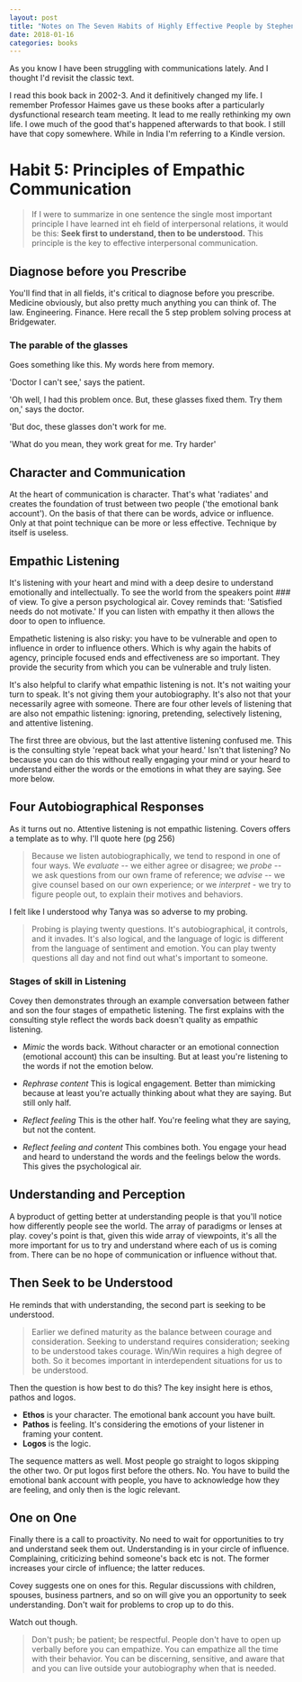 ```yaml
---
layout: post
title: "Notes on The Seven Habits of Highly Effective People by Stephen Covey"
date: 2018-01-16
categories: books
---
```


As you know I have been struggling with communications lately. And I thought I'd revisit the classic text.

I read this book back in 2002-3. And it definitively changed my life. I remember Professor Haimes gave us these books after a particularly dysfunctional research team meeting. It lead to me really rethinking my own life. I owe much of the good that's happened afterwards to that book. I still have that copy somewhere. While in India I'm referring to a Kindle version.

# Habit 5: Principles of Empathic Communication

> If I were to summarize in one sentence the single most important principle I have learned int eh field of interpersonal relations, it would be this: **Seek first to understand, then to be understood.** This principle is the key to effective interpersonal communication.


## Diagnose before you Prescribe
You'll find that in all fields, it's critical to diagnose before you prescribe. Medicine obviously, but also pretty much anything you can think of. The law. Engineering. Finance. Here recall the 5 step problem solving process at Bridgewater.

### The parable of the glasses

Goes something like this. My words here from memory.

'Doctor I can't see,' says the patient.

'Oh well, I had this problem once. But, these glasses fixed them. Try them on,' says the doctor.

'But doc, these glasses don't work for me.

'What do you mean, they work great for me. Try harder'


## Character and Communication
At the heart of communication is character. That's what 'radiates' and creates the foundation of trust between two people ('the emotional bank account'). On the basis of that there can be words, advice or influence. Only at that point technique can be more or less  effective. Technique by itself is useless.

## Empathic Listening
It's listening with your heart and mind with a deep desire to understand emotionally and intellectually. To see the world from the speakers point ### of view. To give a person psychological air. Covey reminds that: 'Satisfied needs do not motivate.' If you can listen with empathy it then allows the door to open to influence.

Empathetic listening is also risky: you have to be vulnerable and open to influence in order to influence others. Which is why again the habits of agency, principle focused ends and effectiveness are so important. They provide the security from which you can be vulnerable and truly listen.  

It's also helpful to clarify what empathic listening is not.  It's not waiting your turn to speak. It's not giving them your autobiography. It's also not that your necessarily agree with someone. There are four other levels of listening that are also not empathic listening: ignoring, pretending, selectively listening, and attentive listening.

The first three are obvious, but the last attentive listening confused me. This is the consulting style 'repeat back what your heard.' Isn't that listening? No because you can do this without really engaging your mind or your heard to understand either the words or the emotions in what they are saying. See more below.

## Four Autobiographical Responses

As it turns out no. Attentive listening is not empathic listening. Covers offers a template as to why. I'll quote here (pg 256)

> Because we listen autobiographically, we tend to respond in one of four ways. We *evaluate* -- we either agree or disagree; we *probe* -- we ask questions from our own frame of reference; we *advise* -- we give counsel based on our own experience; or we *interpret* - we try to figure people out, to explain their motives and behaviors.

I felt like I understood why Tanya was so adverse to my probing.

> Probing is playing twenty questions. It's autobiographical, it controls, and it invades. It's also logical, and the language of logic is different from the language of sentiment and emotion. You can play twenty questions all day and not find out what's important to someone.

### Stages of skill in Listening

Covey then demonstrates through an example conversation between father and son the four stages of empathetic listening. The first explains with the consulting style reflect the words back doesn't quality as empathic listening.

* *Mimic* the words back. Without character or an emotional connection (emotional account) this can be insulting. But at least you're listening to the words if not the emotion below.

* *Rephrase content* This is logical engagement. Better than mimicking because at least you're actually thinking about what they are saying. But still only half.

* *Reflect feeling* This is the other half. You're feeling what they are saying, but not the content.

* *Reflect feeling and content* This combines both. You engage your head and heard to understand the words and the feelings below the words. This gives the psychological air.


## Understanding and Perception

A byproduct of getting better at understanding people is that you'll notice how differently people see the world. The array of paradigms or lenses at play. covey's point is that, given this wide array of viewpoints, it's all the more important for us to try and understand where each of us is coming from. There can be no hope of communication or influence without that.

## Then Seek to be Understood

He reminds that with understanding, the second part is seeking to be understood.

> Earlier we defined maturity as the balance between courage and consideration. Seeking to understand requires consideration; seeking to be understood takes courage. Win/Win requires a high degree of both. So it becomes important in interdependent situations for us to be understood.

Then the question is how best to do this? The key insight here is ethos, pathos and logos.
- **Ethos** is your character. The emotional bank account you have built.
- **Pathos** is feeling. It's considering the emotions of your listener in framing your content.
- **Logos** is the logic.

The sequence matters as well. Most people go straight to logos skipping the other two. Or put logos first before the others. No. You have to build the emotional bank account with people, you have to acknowledge how they are feeling, and only then is the logic relevant.

## One on One

Finally there is a call to proactivity. No need to wait for opportunities to try and understand seek them out. Understanding is in your circle of influence. Complaining, criticizing behind someone's back etc is not. The former increases your circle of influence; the latter reduces.

Covey suggests one on ones for this. Regular discussions with children, spouses, business partners, and so on will give you an opportunity to seek understanding. Don't wait for problems to crop up to do this.

Watch out though.
> Don't push; be patient; be respectful. People don't have to open up verbally before you can empathize. You can empathize all the time with their behavior. You can be discerning, sensitive, and aware that and you can live outside your autobiography when that is needed.  
